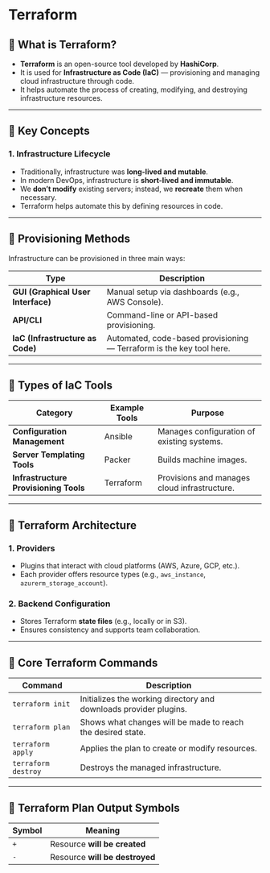 # Terraform

## 🔹 What is Terraform?
- **Terraform** is an open-source tool developed by **HashiCorp**.  
- It is used for **Infrastructure as Code (IaC)** — provisioning and managing cloud infrastructure through code.  
- It helps automate the process of creating, modifying, and destroying infrastructure resources.

---

## 🔹 Key Concepts

### 1. Infrastructure Lifecycle
- Traditionally, infrastructure was **long-lived and mutable**.  
- In modern DevOps, infrastructure is **short-lived and immutable**.  
- We **don’t modify** existing servers; instead, we **recreate** them when necessary.  
- Terraform helps automate this by defining resources in code.

---

## 🔹 Provisioning Methods
Infrastructure can be provisioned in three main ways:

| Type | Description |
|------|--------------|
| **GUI (Graphical User Interface)** | Manual setup via dashboards (e.g., AWS Console). |
| **API/CLI** | Command-line or API-based provisioning. |
| **IaC (Infrastructure as Code)** | Automated, code-based provisioning — Terraform is the key tool here. |

---

## 🔹 Types of IaC Tools

| Category | Example Tools | Purpose |
|-----------|----------------|----------|
| **Configuration Management** | Ansible | Manages configuration of existing systems. |
| **Server Templating Tools** | Packer | Builds machine images. |
| **Infrastructure Provisioning Tools** | Terraform | Provisions and manages cloud infrastructure. |

---

## 🔹 Terraform Architecture

### 1. Providers
- Plugins that interact with cloud platforms (AWS, Azure, GCP, etc.).  
- Each provider offers resource types (e.g., `aws_instance`, `azurerm_storage_account`).  

### 2. Backend Configuration
- Stores Terraform **state files** (e.g., locally or in S3).  
- Ensures consistency and supports team collaboration.

---

## 🔹 Core Terraform Commands

| Command | Description |
|----------|-------------|
| `terraform init` | Initializes the working directory and downloads provider plugins. |
| `terraform plan` | Shows what changes will be made to reach the desired state. |
| `terraform apply` | Applies the plan to create or modify resources. |
| `terraform destroy` | Destroys the managed infrastructure. |

---

## 🔹 Terraform Plan Output Symbols

| Symbol | Meaning |
|---------|----------|
| `+` | Resource **will be created** |
| `-` | Resource **will be destroyed** |
